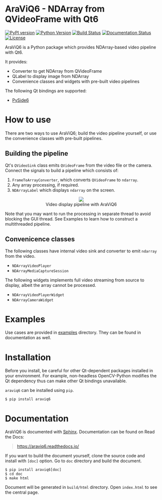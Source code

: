 # AraViQ6 - NDArray from QVideoFrame with Qt6

[![PyPI version](https://badge.fury.io/py/AraViQ6.svg)](https://badge.fury.io/py/AraViQ6)
[![Python Version](https://img.shields.io/pypi/pyversions/araviq6)](https://pypi.org/project/araviq6/)
[![Build Status](https://github.com/JSS95/araviq6/actions/workflows/ci.yml/badge.svg)](https://github.com/JSS95/araviq6/actions/workflows/ci.yml)
[![Documentation Status](https://readthedocs.org/projects/araviq6/badge/?version=latest)](https://araviq6.readthedocs.io/en/latest/?badge=latest)
[![License](https://img.shields.io/github/license/JSS95/araviq6)](https://github.com/JSS95/araviq6/blob/master/LICENSE)

AraViQ6 is a Python package which provides NDArray-based video pipeline with Qt6.

It provides:
- Converter to get NDArray from QVideoFrame
- QLabel to display image from NDArray
- Convenience classes and widgets with pre-built video pipelines

The following Qt bindings are supported:
- [PySide6](https://pypi.org/project/PySide6/)

# How to use

There are two ways to use AraViQ6; build the video pipeline yourself, or use the convenience classes with pre-built pipelines.

## Building the pipeline

Qt's `QVideoSink` class emits `QVideoFrame` from the video file or the camera.
Connect the signals to build a pipeline which consists of:
1. `FrameToArrayConverter`, which converts `QVideoFrame` to `ndarray`.
2. Any array processing, if required.
3. `NDArrayLabel` which displays `ndarray` on the screen.

<div align="center">
  <img src="https://github.com/JSS95/araviq6/raw/master/doc/source/_images/pipeline.png"/><br>
    Video display pipeline with AraViQ6
</div>

Note that you may want to run the processing in separate thread to avoid blocking the GUI thread.
See Examples to learn how to construct a multithreaded pipeline.

## Convenicence classes

The following classes have internal video sink and converter to emit `ndarray` from the video.
- `NDArrayVideoPlayer`
- `NDArrayMediaCaptureSession`

The following widgets implements full video streaming from source to display, albeit the array cannot be processed.
- `NDArrayVideoPlayerWidget`
- `NDArrayCameraWidget`

# Examples

Use cases are provided in [examples](https://github.com/JSS95/araviq6/tree/master/araviq6/examples) directory.
They can be found in documentation as well.

# Installation

Before you install, be careful for other Qt-dependent packages installed in your environment.
For example, non-headless OpenCV-Python modifies the Qt dependency thus can make other Qt bindings unavailable.

`araviq6` can be installed using `pip`.

```
$ pip install araviq6
```

# Documentation

AraViQ6 is documented with [Sphinx](https://pypi.org/project/Sphinx/).
Documentation can be found on Read the Docs:

> https://araviq6.readthedocs.io/

If you want to build the document yourself, clone the source code and install with `[doc]` option.
Go to `doc` directory and build the document.

```
$ pip install araviq6[doc]
$ cd doc
$ make html
```

Document will be generated in `build/html` directory. Open `index.html` to see the central page.
